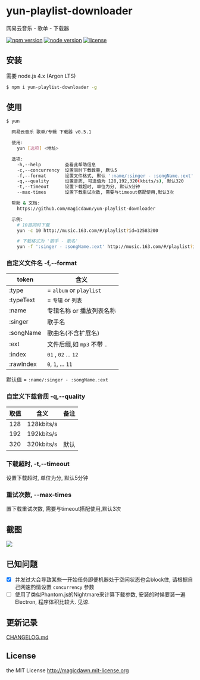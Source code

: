 # yun-playlist-downloader
网易云音乐 - 歌单 - 下载器

[![npm version](https://img.shields.io/npm/v/yun-playlist-downloader.svg)](#)
[![node version](https://img.shields.io/node/v/yun-playlist-downloader.svg)](#)
[![license](https://img.shields.io/npm/l/yun-playlist-downloader.svg)](#)


## 安装
需要 node.js 4.x (Argon LTS)

```sh
$ npm i yun-playlist-downloader -g
```

## 使用
```sh
$ yun

  网易云音乐 歌单/专辑 下载器 v0.5.1

  使用:
    yun [选项] <地址>

  选项:
    -h,--help         查看此帮助信息
    -c,--concurrency  设置同时下载数量, 默认5
    -f,--format       设置文件格式, 默认 ':name/:singer - :songName.:ext'
    -q,--quality      设置音质, 可选值为 128,192,320(kbits/s), 默认320
    -t,--timeout      设置下载超时, 单位为分, 默认5分钟
    --max-times       设置下载重试次数, 需要与timeout搭配使用,默认3次

  帮助 & 文档:
    https://github.com/magicdawn/yun-playlist-downloader

  示例:
    # 10首同时下载
    yun -c 10 http://music.163.com/#/playlist?id=12583200

    # 下载格式为 '歌手 - 歌名'
    yun -f ':singer - :songName.:ext' http://music.163.com/#/playlist?id=12583200
```

### 自定义文件名 -f,--format

|token|含义|
|-----|---|
|:type| = `album` or `playlist`|
|:typeText| = `专辑` or `列表` |
|:name| 专辑名称 or 播放列表名称 |
|:singer| 歌手名 |
|:songName| 歌曲名(不含扩展名) |
|:ext| 文件后缀,如 `mp3` 不带 `.` |
|:index| `01` , `02` ... `12` |
|:rawIndex| `0`, `1`, ... `11` |

默认值 = `:name/:singer - :songName.:ext`

### 自定义下载音质 -q,--quality

|取值|含义|备注|
|---|---|---|
|128| 128kbits/s | |
|192| 192kbits/s | |
|320| 320kbits/s | 默认 |

### 下载超时, -t,--timeout
设置下载超时, 单位为分, 默认5分钟

### 重试次数, --max-times
置下载重试次数, 需要与timeout搭配使用,默认3次

## 截图
![](https://raw.githubusercontent.com/magicdawn/yun-playlist-downloader/master/yun.png)

## 已知问题
- [x] 并发过大会导致某些一开始任务即便机器处于空闲状态也会block住, 请根据自己网速酌情设置 `concurrency` 参数
- [ ] 使用了类似Phantom.js的Nightmare来计算下载参数, 安装的时候要装一遍Electron, 程序体积比较大. 见谅.

## 更新记录
[CHANGELOG.md](CHANGELOG.md)

## License
the MIT License http://magicdawn.mit-license.org

